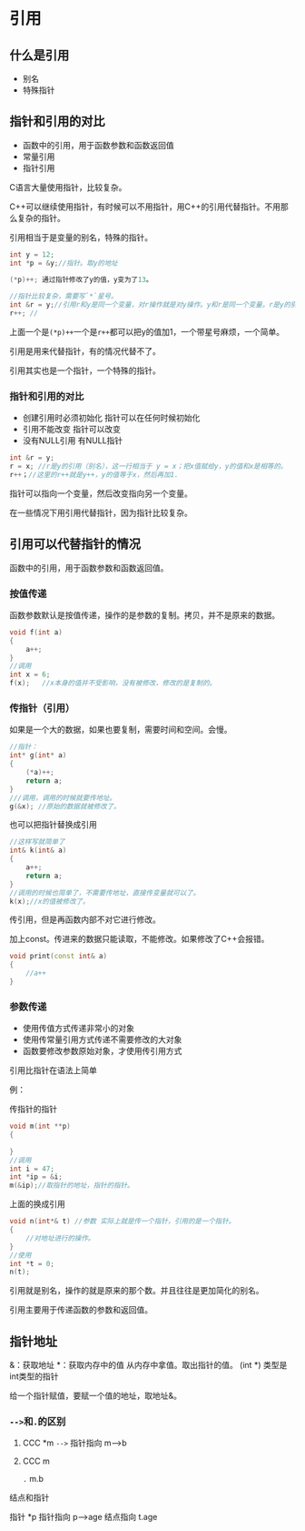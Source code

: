 # 引用

## 什么是引用

- 别名
- 特殊指针

## 指针和引用的对比

- 函数中的引用，用于函数参数和函数返回值
- 常量引用
- 指针引用

C语言大量使用指针，比较复杂。

C++可以继续使用指针，有时候可以不用指针，用C++的引用代替指针。不用那么复杂的指针。

引用相当于是变量的别名，特殊的指针。

```c++
int y = 12;
int *p = &y;//指针。取y的地址

(*p)++; 通过指针修改了y的值，y变为了13。
  
//指针比较复杂，需要写`*`星号。
int &r = y;//引用r和y是同一个变量，对r操作就是对y操作。y和r是同一个变量。r是y的别名。
r++; //
```

上面一个是`(*p)++`一个是`r++`都可以把y的值加1，一个带星号麻烦，一个简单。

引用是用来代替指针，有的情况代替不了。

引用其实也是一个指针，一个特殊的指针。

### 指针和引用的对比

- 创建引用时必须初始化			指针可以在任何时候初始化
- 引用不能改变	        				指针可以改变
- 没有NULL引用                          有NULL指针

```c++
int &r = y;
r = x; //r是y的引用（别名），这一行相当于 y = x；把x值赋给y，y的值和x是相等的。
r++；//这里的r++就是y++，y的值等于x，然后再加1.
```

指针可以指向一个变量，然后改变指向另一个变量。

在一些情况下用引用代替指针，因为指针比较复杂。 

## 引用可以代替指针的情况

函数中的引用，用于函数参数和函数返回值。

### 按值传递

函数参数默认是按值传递，操作的是参数的复制。拷贝，并不是原来的数据。

```c++
void f(int a)
{
	a++;
}
//调用
int x = 6;
f(x);	//x本身的值并不受影响，没有被修改，修改的是复制的。
```

### 传指针（引用）

如果是一个大的数据，如果也要复制，需要时间和空间。会慢。

```c++
//指针：
int* g(int* a)
{
	(*a)++;
	return a;
}
///调用，调用的时候就要传地址。
g(&x); //原始的数据就被修改了。
```

也可以把指针替换成引用

```c++
//这样写就简单了
int& k(int& a)
{
	a++;
	return a;
}
//调用的时候也简单了，不需要传地址，直接传变量就可以了。
k(x);//x的值被修改了。
```

传引用，但是再函数内部不对它进行修改。

加上const。传进来的数据只能读取，不能修改。如果修改了C++会报错。

```c++
void print(const int& a)
{
	//a++
}
```

### 参数传递

- 使用传值方式传递非常小的对象
- 使用传常量引用方式传递不需要修改的大对象
- 函数要修改参数原始对象，才使用传引用方式

引用比指针在语法上简单

例：

传指针的指针

```c++
void m(int **p)
{
	
}
//调用
int i = 47;
int *ip = &i;
m(&ip);//取指针的地址，指针的指针。
```

上面的换成引用

```c++
void n(int*& t) //参数 实际上就是传一个指针，引用的是一个指针。
{
	//对地址进行的操作。
}
//使用
int *t = 0;
n(t);
```

引用就是别名，操作的就是原来的那个数。并且往往是更加简化的别名。

引用主要用于传递函数的参数和返回值。

## 指针地址

&：获取地址
*：获取内存中的值 从内存中拿值。取出指针的值。
(int *)  类型是int类型的指针

给一个指针赋值，要赋一个值的地址，取地址&。

### `-->`和`.`的区别

1. CCC *m
   `-->` 指针指向  m-->b

2. CCC m

   `.`  m.b

结点和指针

指针 *p
指针指向 p—>age
结点指向 t.age
